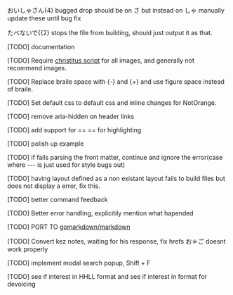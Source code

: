 おいしゃさん{4} bugged drop should be on さ but instead on しゃ manually update these until bug fix

たべないで{{2} stops the file from building, should just output it as that.

[TODO] documentation

[TODO] Require [christitus script](https://christitus.com/script-for-optimizing-images/) for all images, and generally not recommend images.

[TODO] Replace braile space with {-} and {+} and use figure space instead of braile.

[TODO] Set default css to default css and inline changes for NotOrange.

[TODO] remove aria-hidden on header links

[TODO] add support for == == for highlighting 

[TODO] polish up example

[TODO] if fails parsing the front matter, continue and ignore the error(case where --- is just used for style bugs out)

[TODO] having layout defined as a non existant layout fails to build files but does not display a error, fix this.

[TODO] better command feedback

[TODO] Better error handling, explicitily mention what hapended

[TODO] PORT TO [gomarkdown/markdown](https://github.com/gomarkdown/markdown)

[TODO] Convert kez notes, waiting for his response, fix hrefs お＊ご doesnt work properly

[TODO] implement modal search popup, Shift + F

[TODO] see if interest in HHLL format and see if interest in format for devoicing











